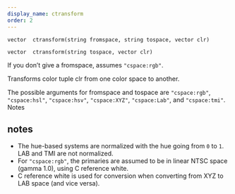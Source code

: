 ```yaml
---
display_name: ctransform
order: 2
---
```

`vector  ctransform(string fromspace, string tospace, vector clr)`

`vector  ctransform(string tospace, vector clr)`

If you don’t give a fromspace, assumes `"cspace:rgb"`.

Transforms color tuple clr from one color space to another.

The possible arguments for fromspace and tospace are
`"cspace:rgb"`, `"cspace:hsl"`, `"cspace:hsv"`, `"cspace:XYZ"`,
`"cspace:Lab"`, and `"cspace:tmi"`.
Notes

## notes

- The hue-based systems are normalized with the hue going from `0` to `1`. LAB and TMI are not normalized.
- For `"cspace:rgb"`, the primaries are assumed to be in linear NTSC space (gamma 1.0), using C reference white.
- C reference white is used for conversion when converting from XYZ to LAB space (and vice versa).
